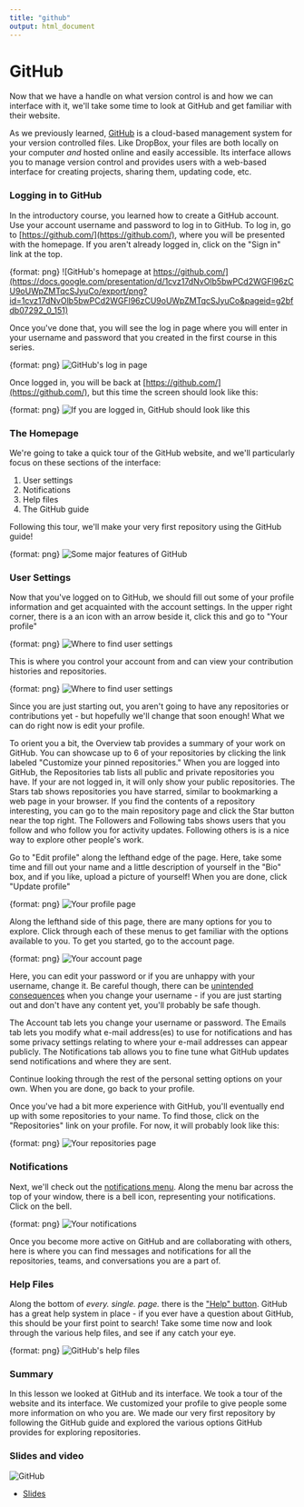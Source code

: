 ```yaml
---
title: "github"
output: html_document
---
```




# GitHub

Now that we have a handle on what version control is and how we can interface with it, we'll take some time to look at GitHub and get familiar with their website.

As we previously learned, [GitHub](https://github.com/) is a cloud-based management system for your version controlled files. Like DropBox, your files are both locally on your computer *and* hosted online and easily accessible. Its interface allows you to manage version control and provides users with a web-based interface for creating projects, sharing them, updating code, etc.

### Logging in to GitHub

In the introductory course, you learned how to create a GitHub account. Use your account username and password to log in to GitHub. To log in, go to [https://github.com/](https://github.com/), where you will be presented with the homepage. If you aren't already logged in, click on the "Sign in" link at the top.

{format: png}
![GitHub's homepage at https://github.com/](https://docs.google.com/presentation/d/1cvz17dNvOlb5bwPCd2WGFl96zCU9oUWpZMTqcSJyuCo/export/png?id=1cvz17dNvOlb5bwPCd2WGFl96zCU9oUWpZMTqcSJyuCo&pageid=g2bfdb07292_0_151)

Once you've done that, you will see the log in page where you will enter in your username and password that you created in the first course in this series.

{format: png}
![GitHub's log in page](https://docs.google.com/presentation/d/1cvz17dNvOlb5bwPCd2WGFl96zCU9oUWpZMTqcSJyuCo/export/png?id=1cvz17dNvOlb5bwPCd2WGFl96zCU9oUWpZMTqcSJyuCo&pageid=g350e5d150f_0_1)

Once logged in, you will be back at [https://github.com/](https://github.com/), but this time the screen should look like this:

{format: png}
![If you are logged in, GitHub should look like this](https://docs.google.com/presentation/d/1cvz17dNvOlb5bwPCd2WGFl96zCU9oUWpZMTqcSJyuCo/export/png?id=1cvz17dNvOlb5bwPCd2WGFl96zCU9oUWpZMTqcSJyuCo&pageid=g350e5d150f_0_6)

### The Homepage

We're going to take a quick tour of the GitHub website, and we'll particularly focus on these sections of the interface:

1. User settings  
2. Notifications  
3. Help files  
4. The GitHub guide

Following this tour, we'll make your very first repository using the GitHub guide!

{format: png}
![Some major features of GitHub](https://docs.google.com/presentation/d/1cvz17dNvOlb5bwPCd2WGFl96zCU9oUWpZMTqcSJyuCo/export/png?id=1cvz17dNvOlb5bwPCd2WGFl96zCU9oUWpZMTqcSJyuCo&pageid=g350e5d150f_0_29)

### User Settings

Now that you've logged on to GitHub, we should fill out some of your profile information and get acquainted with the account settings. In the upper right corner, there is a an icon with an arrow beside it, click this and go to "Your profile"

{format: png}
![Where to find user settings](https://docs.google.com/presentation/d/1cvz17dNvOlb5bwPCd2WGFl96zCU9oUWpZMTqcSJyuCo/export/png?id=1cvz17dNvOlb5bwPCd2WGFl96zCU9oUWpZMTqcSJyuCo&pageid=g350e5d150f_0_51)

This is where you control your account from and can view your contribution histories and repositories.

{format: png}
![Where to find user settings](https://docs.google.com/presentation/d/1cvz17dNvOlb5bwPCd2WGFl96zCU9oUWpZMTqcSJyuCo/export/png?id=1cvz17dNvOlb5bwPCd2WGFl96zCU9oUWpZMTqcSJyuCo&pageid=g350e5d150f_0_25)

Since you are just starting out, you aren't going to have any repositories or contributions yet - but hopefully we'll change that soon enough! What we can do right now is edit your profile.

To orient you a bit, the Overview tab provides a summary of your work on GitHub. You can showcase up to 6 of your repositories by clicking the link labeled "Customize your pinned repositories." When you are logged into GitHub, the Repositories tab lists all public and private repositories you have. If your are not logged in, it will only show your public repositories. The Stars tab shows repositories you have starred, similar to bookmarking a web page in your browser. If you find the contents of a repository interesting, you can go to the main repository page and click the Star button near the top right. The Followers and Following tabs shows users that you follow and who follow you for activity updates. Following others is is a nice way to explore other people's work.

Go to "Edit profile" along the lefthand edge of the page. Here, take some time and fill out your name and a little description of yourself in the "Bio" box, and if you like, upload a picture of yourself! When you are done, click "Update profile"

{format: png}
![Your profile page](https://docs.google.com/presentation/d/1cvz17dNvOlb5bwPCd2WGFl96zCU9oUWpZMTqcSJyuCo/export/png?id=1cvz17dNvOlb5bwPCd2WGFl96zCU9oUWpZMTqcSJyuCo&pageid=g3b59a34a94_2_0)

Along the lefthand side of this page, there are many options for you to explore. Click through each of these menus to get familiar with the options available to you. To get you started, go to the account page.

{format: png}
![Your account page](https://docs.google.com/presentation/d/1cvz17dNvOlb5bwPCd2WGFl96zCU9oUWpZMTqcSJyuCo/export/png?id=1cvz17dNvOlb5bwPCd2WGFl96zCU9oUWpZMTqcSJyuCo&pageid=g3b59a34a94_2_162)

Here, you can edit your password or if you are unhappy with your username, change it. Be careful though, there can be [unintended consequences](https://help.github.com/articles/what-happens-when-i-change-my-username/) when you change your username - if you are just starting out and don't have any content yet, you'll probably be safe though.

The Account tab lets you change your username or password. The Emails tab lets you modify what e-mail address(es) to use for notifications and has some privacy settings relating to where your e-mail addresses can appear publicly. The Notifications tab allows you to fine tune what GitHub updates send notifications and where they are sent.

Continue looking through the rest of the personal setting options on your own. When you are done, go back to your profile.

Once you've had a bit more experience with GitHub, you'll eventually end up with some repositories to your name. To find those, click on the "Repositories" link on your profile. For now, it will probably look like this:

{format: png}
![Your repositories page](https://docs.google.com/presentation/d/1cvz17dNvOlb5bwPCd2WGFl96zCU9oUWpZMTqcSJyuCo/export/png?id=1cvz17dNvOlb5bwPCd2WGFl96zCU9oUWpZMTqcSJyuCo&pageid=g350e5d150f_0_82)

### Notifications  

Next, we'll check out the [notifications menu](https://github.com/notifications). Along the menu bar across the top of your window, there is a bell icon, representing your notifications. Click on the bell.

{format: png}
![Your notifications](https://docs.google.com/presentation/d/1cvz17dNvOlb5bwPCd2WGFl96zCU9oUWpZMTqcSJyuCo/export/png?id=1cvz17dNvOlb5bwPCd2WGFl96zCU9oUWpZMTqcSJyuCo&pageid=g350e5d150f_0_114)

Once you become more active on GitHub and are collaborating with others, here is where you can find messages and notifications for all the repositories, teams, and conversations you are a part of.

### Help Files

Along the bottom of *every. single. page.* there is the ["Help" button](https://help.github.com/). GitHub has a great help system in place - if you ever have a question about GitHub, this should be your first point to search! Take some time now and look through the various help files, and see if any catch your eye.

{format: png}
![GitHub's help files](https://docs.google.com/presentation/d/1cvz17dNvOlb5bwPCd2WGFl96zCU9oUWpZMTqcSJyuCo/export/png?id=1cvz17dNvOlb5bwPCd2WGFl96zCU9oUWpZMTqcSJyuCo&pageid=g350e5d150f_0_122)

### Summary

In this lesson we looked at GitHub and its interface. We took a tour of the website and its interface. We customized your profile to give people some more information on who you are. We made our very first repository by following the GitHub guide and explored the various options GitHub provides for exploring repositories.  

### Slides and video

![GitHub](https://youtu.be/HJUiSgqAqEQ)

* [Slides](https://docs.google.com/presentation/d/1cvz17dNvOlb5bwPCd2WGFl96zCU9oUWpZMTqcSJyuCo/edit?usp=sharing)  
